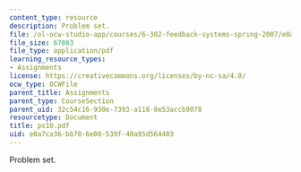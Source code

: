 ```yaml
---
content_type: resource
description: Problem set.
file: /ol-ocw-studio-app/courses/6-302-feedback-systems-spring-2007/e0a7ca36bb786e00539f40a95d564403_ps10.pdf
file_size: 67863
file_type: application/pdf
learning_resource_types:
- Assignments
license: https://creativecommons.org/licenses/by-nc-sa/4.0/
ocw_type: OCWFile
parent_title: Assignments
parent_type: CourseSection
parent_uid: 32c54c16-930e-7393-a118-8e53accb9078
resourcetype: Document
title: ps10.pdf
uid: e0a7ca36-bb78-6e00-539f-40a95d564403
---
```

Problem set.
